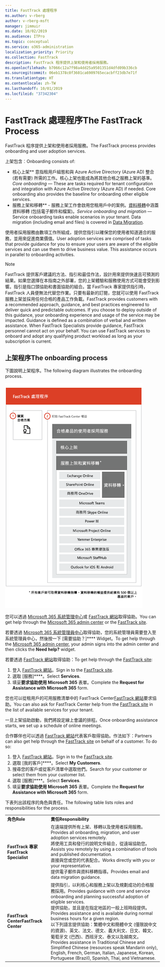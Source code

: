 ```yaml
---
title: FastTrack 處理程序
ms.author: v-rberg
author: v-rberg-msft
manager: jimmuir
ms.date: 10/02/2019
ms.audience: ITPro
ms.topic: conceptual
ms.service: o365-administration
localization_priority: Priority
ms.collection: FastTrack
description: FastTrack 程序提供上架和使用者採用服務。
ms.openlocfilehash: b7066c12a7f98a4dd25a9501351d4dfd09b336cb
ms.sourcegitcommit: 06eb1378c0f3601ca6909765ecacbff23db7e71f
ms.translationtype: HT
ms.contentlocale: zh-TW
ms.lasthandoff: 10/01/2019
ms.locfileid: "37342304"
---
```

# <a name="the-fasttrack-process"></a><span data-ttu-id="1bd4a-103">FastTrack 處理程序</span><span class="sxs-lookup"><span data-stu-id="1bd4a-103">The FastTrack Process</span></span>

<span data-ttu-id="1bd4a-104">FastTrack 程序提供上架和使用者採用服務。</span><span class="sxs-lookup"><span data-stu-id="1bd4a-104">The FastTrack process provides onboarding and user adoption services.</span></span> 
  
<span data-ttu-id="1bd4a-105">上架包含︰</span><span class="sxs-lookup"><span data-stu-id="1bd4a-105">Onboarding consists of:</span></span>
  
- <span data-ttu-id="1bd4a-p101">核心上架\*\*  意指租用戶組態和與 Azure Active Directory (Azure AD) 整合 (若有需要) 所需的工作。核心上架也能成為將其他合格之服務上架的基準。</span><span class="sxs-lookup"><span data-stu-id="1bd4a-p101">*Core onboarding* — These are tasks required for tenant configuration and integration with Azure Active Directory (Azure AD) if needed. Core onboarding also provides the baseline for onboarding other eligible services.</span></span> 
- <span data-ttu-id="1bd4a-p102">服務上架和移轉\*\* - 服務上架工作會啟用您租用戶中的案例。[資料移轉](O365-data-migration.md)中涵蓋資料移轉 (包括電子郵件和檔案)。</span><span class="sxs-lookup"><span data-stu-id="1bd4a-p102">*Service onboarding and migration* — Service onboarding tasks enable scenarios in your tenant. Data migration (including email and files) is covered in [Data Migration](O365-data-migration.md).</span></span> 
    
<span data-ttu-id="1bd4a-p103">使用者採用服務由數項工作所組成，提供您指引以確保您的使用者知道適合的服務，並用來促進商業價值。</span><span class="sxs-lookup"><span data-stu-id="1bd4a-p103">User adoption services are comprised of tasks that provide guidance for you to ensure your users are aware of the eligible services and can use them to drive business value. This assistance occurs in parallel to onboarding activities.</span></span>
  
> [!NOTE]
> <span data-ttu-id="1bd4a-p104">FastTrack 提供客戶建議的方法、指引和最佳作法，設計用來提供快速且可預測的結果。如果您選擇在本指南之外部署，您的上架體驗和服務使用方式可能會受到影響。指引是指口頭協助和書面協助的組合。當 FastTrack 專家提供指引時，FastTrack 人員便無法代替您作業。只要有最新的訂閱，您就可以使用 FastTrack 服務上架並採用任何合格的產品工作負載。</span><span class="sxs-lookup"><span data-stu-id="1bd4a-p104">FastTrack provides customers with a recommended approach, guidance, and best practices engineered to deliver quick and predictable outcomes. If you choose to deploy outside of this guidance, your onboarding experience and usage of the service may be impacted. Guidance is defined as a combination of verbal and written assistance. When FastTrack Specialists provide guidance, FastTrack personnel cannot act on your behalf. You can use FastTrack services to onboard and adopt any qualifying product workload as long as your subscription is current.</span></span> 
  
## <a name="the-onboarding-process"></a><span data-ttu-id="1bd4a-117">上架程序</span><span class="sxs-lookup"><span data-stu-id="1bd4a-117">The onboarding process</span></span>

<span data-ttu-id="1bd4a-118">下圖說明上架程序。</span><span class="sxs-lookup"><span data-stu-id="1bd4a-118">The following diagram illustrates the onboarding process.</span></span>
  
![使用上架權益的時間表](media/O365-Onboarding-Timeline.png)
  
<span data-ttu-id="1bd4a-120">您可以透過 [Microsoft 365 系統管理中心](https://go.microsoft.com/fwlink/?linkid=2032704)或 [FastTrack 網站](https://go.microsoft.com/fwlink/?linkid=780698)取得協助。</span><span class="sxs-lookup"><span data-stu-id="1bd4a-120">You can get help through the [Microsoft 365 admin center](https://go.microsoft.com/fwlink/?linkid=2032704) or the [FastTrack site](https://go.microsoft.com/fwlink/?linkid=780698).</span></span> 

<span data-ttu-id="1bd4a-121">若要透過 [Microsoft 365 系統管理員中心](https://go.microsoft.com/fwlink/?linkid=2032704)取得協助，您的系統管理員需要登入至系統管理員中心，然後按一下 [需要協助？]\*\*\*\* Widget。</span><span class="sxs-lookup"><span data-stu-id="1bd4a-121">To get help through the [Microsoft 365 admin center](https://go.microsoft.com/fwlink/?linkid=2032704), your admin signs into the admin center and then clicks the **Need help?** widget.</span></span> 

<span data-ttu-id="1bd4a-122">若要透過 [FastTrack 網站](https://go.microsoft.com/fwlink/?linkid=780698)取得協助：</span><span class="sxs-lookup"><span data-stu-id="1bd4a-122">To get help through the [FastTrack site](https://go.microsoft.com/fwlink/?linkid=780698):</span></span> 
1.  <span data-ttu-id="1bd4a-123">登入 [FastTrack 網站](https://go.microsoft.com/fwlink/?linkid=780698)。</span><span class="sxs-lookup"><span data-stu-id="1bd4a-123">Sign in to the [FastTrack site](https://go.microsoft.com/fwlink/?linkid=780698).</span></span> 
2.  <span data-ttu-id="1bd4a-124">選取 [服務]\*\*\*\*。</span><span class="sxs-lookup"><span data-stu-id="1bd4a-124">Select **Services**.</span></span>
3.  <span data-ttu-id="1bd4a-125">填妥**要求協助使用 Microsoft 365** 表單。</span><span class="sxs-lookup"><span data-stu-id="1bd4a-125">Complete the **Request for Assistance with Microsoft 365** form.</span></span> 
  
 <span data-ttu-id="1bd4a-126">您也可以從租用戶的可用服務清單中的 FastTrack Center[FastTrack 網站](https://go.microsoft.com/fwlink/?linkid=780698)要求協助。</span><span class="sxs-lookup"><span data-stu-id="1bd4a-126">You can also ask for FastTrack Center help from the [FastTrack site](https://go.microsoft.com/fwlink/?linkid=780698) in the list of available services for your tenant.</span></span> 
    
 <span data-ttu-id="1bd4a-127">一旦上架協助啟動，我們將設定線上會議的排程。</span><span class="sxs-lookup"><span data-stu-id="1bd4a-127">Once onboarding assistance starts, we set up a schedule of online meetings.</span></span>
    
<span data-ttu-id="1bd4a-p105">合作夥伴也可以透過 [FastTrack 網站](https://go.microsoft.com/fwlink/?linkid=780698)代表客戶取得協助。作法如下：</span><span class="sxs-lookup"><span data-stu-id="1bd4a-p105">Partners can also get help through the [FastTrack site](https://go.microsoft.com/fwlink/?linkid=780698) on behalf of a customer. To do so:</span></span>
1.  <span data-ttu-id="1bd4a-130">登入 [FastTrack 網站](https://go.microsoft.com/fwlink/?linkid=780698)。</span><span class="sxs-lookup"><span data-stu-id="1bd4a-130">Sign in to the [FastTrack site](https://go.microsoft.com/fwlink/?linkid=780698).</span></span> 
2.  <span data-ttu-id="1bd4a-131">選取 [我的客戶]\*\*\*\*。</span><span class="sxs-lookup"><span data-stu-id="1bd4a-131">Select **My Customers**.</span></span>
3.  <span data-ttu-id="1bd4a-132">搜尋您的客戶或從客戶清單中選取他們。</span><span class="sxs-lookup"><span data-stu-id="1bd4a-132">Search for your customer or select them from your customer list.</span></span>
4.  <span data-ttu-id="1bd4a-133">選取 [服務]\*\*\*\*。</span><span class="sxs-lookup"><span data-stu-id="1bd4a-133">Select **Services**.</span></span>
5.  <span data-ttu-id="1bd4a-134">填妥**要求協助使用 Microsoft 365** 表單。</span><span class="sxs-lookup"><span data-stu-id="1bd4a-134">Complete the **Request for Assistance with Microsoft 365** form.</span></span> 

<span data-ttu-id="1bd4a-135">下表列出該程序的角色與責任。</span><span class="sxs-lookup"><span data-stu-id="1bd4a-135">The following table lists roles and responsibilities for the process.</span></span>
    
|||
|:-----|:-----|
|<span data-ttu-id="1bd4a-136">**角色**</span><span class="sxs-lookup"><span data-stu-id="1bd4a-136">**Role**</span></span> <br/> |<span data-ttu-id="1bd4a-137">**責任**</span><span class="sxs-lookup"><span data-stu-id="1bd4a-137">**Responsibility**</span></span> <br/> |
|<span data-ttu-id="1bd4a-138">**FastTrack 專家**</span><span class="sxs-lookup"><span data-stu-id="1bd4a-138">**FastTrack Specialist**</span></span> <br/> |<span data-ttu-id="1bd4a-139">在遠端提供所有上架、移轉以及使用者採用服務。</span><span class="sxs-lookup"><span data-stu-id="1bd4a-139">Provides all onboarding, migration, and user adoption services remotely.</span></span>  <br/> <span data-ttu-id="1bd4a-140">將使用工具和發行的說明文件組合，從遠端協助您。</span><span class="sxs-lookup"><span data-stu-id="1bd4a-140">Assists you remotely by using a combination of tools and published documentation.</span></span> <br/> <span data-ttu-id="1bd4a-141">直接與您或您的代表配合。</span><span class="sxs-lookup"><span data-stu-id="1bd4a-141">Works directly with you or your representative.</span></span> <br/> <span data-ttu-id="1bd4a-142">提供電子郵件與資料移轉指導。</span><span class="sxs-lookup"><span data-stu-id="1bd4a-142">Provides email and data migration guidance.</span></span>|
|<span data-ttu-id="1bd4a-143">**FastTrack Center**</span><span class="sxs-lookup"><span data-stu-id="1bd4a-143">**FastTrack Center**</span></span>  <br/> |<span data-ttu-id="1bd4a-144">提供指引，以利核心和服務上架以及規劃成功的合格服務採用。</span><span class="sxs-lookup"><span data-stu-id="1bd4a-144">Provides guidance with core and service onboarding and planning successful adoption of eligible services.</span></span>  <br/> <span data-ttu-id="1bd4a-145">提供協助，並且是在指定地區的一般上班時段提供。</span><span class="sxs-lookup"><span data-stu-id="1bd4a-145">Provides assistance and is available during normal business hours for a given region.</span></span> <br/> <span data-ttu-id="1bd4a-146">以下列語言提供協助：繁體中文和簡體中文 (僅限說中文的資源)、英文、法文、德文、義大利文、日文、韓文、葡萄牙文 (巴西)、西班牙文、泰文以及越南文。</span><span class="sxs-lookup"><span data-stu-id="1bd4a-146">Provides assistance in Traditional Chinese and Simplified Chinese (resources speak Mandarin only), English, French, German, Italian, Japanese, Korean, Portuguese (Brazil), Spanish, Thai, and Vietnamese.</span></span>|


  

